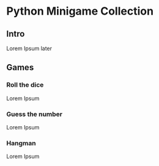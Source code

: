 # Python Minigame Collection

## Intro

Lorem Ipsum later

## Games

### Roll the dice

Lorem Ipsum 

### Guess the number

Lorem Ipsum 

### Hangman

Lorem Ipsum
